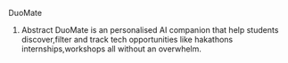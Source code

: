 DuoMate

1. Abstract
DuoMate is an personalised AI companion that help students discover,filter and track tech opportunities like hakathons
internships,workshops all without an overwhelm.
